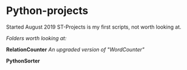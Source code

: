 # Python-projects
Started August 2019
ST-Projects is my first scripts, not worth looking at.

_Folders worth looking at:_

**RelationCounter** _An upgraded version of "WordCounter"_

**PythonSorter**
